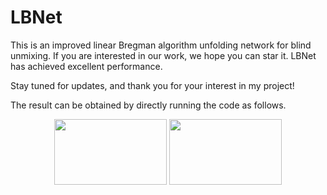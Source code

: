 # LBNet
This is an improved linear Bregman algorithm unfolding network for blind unmixing. If you are interested in our work, we hope you can star it. LBNet has achieved excellent performance.

Stay tuned for updates, and thank you for your interest in my project!

The result can be obtained by directly running the code as follows.
<div align=center>
<img src=https://github.com/user-attachments/assets/662681ee-3a84-46f3-a657-08fa90b273de width="180" height="105"> <img src=https://github.com/user-attachments/assets/b0443b1b-5cc0-491c-858a-96aa3ed9f24e width="180" height="105">
</div>
